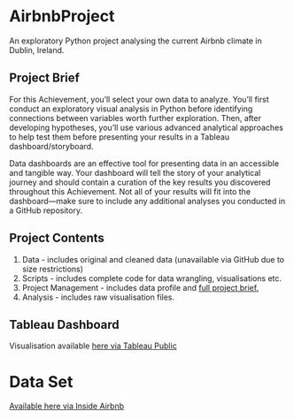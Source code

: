 # AirbnbProject

An exploratory Python project analysing the current Airbnb climate in Dublin, Ireland.

## Project Brief
For this Achievement, you’ll select your own data to analyze. You’ll first conduct an exploratory visual
analysis in Python before identifying connections between variables worth further exploration. Then,
after developing hypotheses, you’ll use various advanced analytical approaches to help test them
before presenting your results in a Tableau dashboard/storyboard.

Data dashboards are an effective tool for presenting data in an accessible and tangible way. Your
dashboard will tell the story of your analytical journey and should contain a curation of the key results
you discovered throughout this Achievement. Not all of your results will fit into the dashboard—make
sure to include any additional analyses you conducted in a GitHub repository.

## Project Contents
1. Data - includes original and cleaned data (unavailable via GitHub due to size restrictions)
2. Scripts - includes complete code for data wrangling, visualisations etc.
3. Project Management - includes data profile and [full project brief.](https://coach-courses-us.s3.amazonaws.com/public/courses/data-immersion/A6/Data_Immersion_A6_Project_Brief.pdf)
4. Analysis - includes raw visualisation files.

## Tableau Dashboard
Visualisation available [here via Tableau Public](https://public.tableau.com/app/profile/helen.fitzgerald/viz/AirbnbDublin_17131705106320/Story1?publish=yes)

# Data Set
[Available here via Inside Airbnb]([https://s3.amazonaws.com/coach-courses-us/public/courses/data-immersion/A4/A4_Data_Assets/customers.zip](https://insideairbnb.com/get-the-data/))
